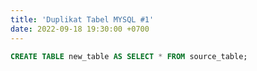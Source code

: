 ```yaml
---
title: 'Duplikat Tabel MYSQL #1'
date: 2022-09-18 19:30:00 +0700
---
```


```sql
CREATE TABLE new_table AS SELECT * FROM source_table;
```